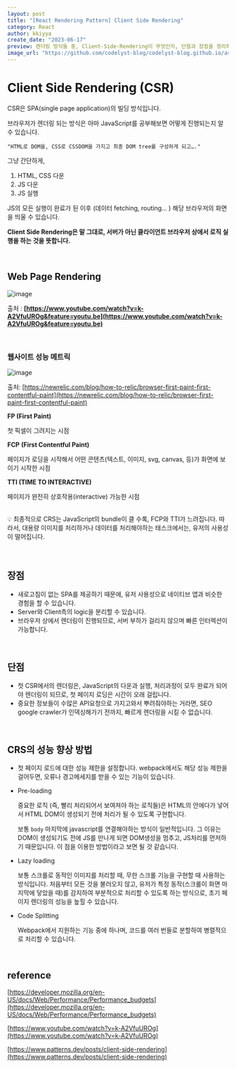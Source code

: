```yaml
---
layout: post
title: "[React Rendering Pattern] Client Side Rendering"
category: React
author: kkiyya
create_date: "2023-06-17"
preview: 렌더링 방식들 중, Client-Side-Rendering이 무엇인지, 단점과 장점을 정리하고 성능 향상 방법에 대한 내용을 정리해보았습니다. 
image_url: "https://github.com/codelyst-blog/codelyst-blog.github.io/assets/55094745/678b9dce-a1dd-4e69-824f-2946de0f5e90"
---
```


# Client Side Rendering (CSR)

CSR은 SPA(single page application)의 빌딩 방식입니다.

브라우저가 렌더링 되는 방식은 아마 JavaScript를 공부해보면 어떻게 진행되는지 알 수 있습니다.

`"HTML로 DOM을, CSS로 CSSDOM을 가지고 최종 DOM tree를 구성하게 되고…."`

그냥 간단하게,

1. HTML, CSS 다운
2. JS 다운
3. JS 실행

JS의 모든 실행이 완료가 된 이후 (데이터 fetching, routing… ) 해당 브라우저의 화면을 띄울 수 있습니다.

**Client Side Rendering은 말 그대로, 서버가 아닌 클라이언트 브라우저 상에서 로직 실행을 하는 것을 뜻합니다.**

<br>


## Web Page Rendering

![image](https://github.com/codelyst-blog/codelyst-blog.github.io/assets/55094745/d5f3c195-4203-457e-8cf9-6e85a291de71)

출처 : **[https://www.youtube.com/watch?v=k-A2VfuUROg&feature=youtu.be](https://www.youtube.com/watch?v=k-A2VfuUROg&feature=youtu.be)**

<br>

### 웹사이트 성능 메트릭

![image](https://github.com/codelyst-blog/codelyst-blog.github.io/assets/55094745/36ed1d0e-74cb-4f66-b7ab-6229b7d1b9c3)

출처: [https://newrelic.com/blog/how-to-relic/browser-first-paint-first-contentful-paint](https://newrelic.com/blog/how-to-relic/browser-first-paint-first-contentful-paint)

**FP (First Paint)**

첫 픽셀이 그려지는 시점

**FCP** **(First Contentful Paint)**

페이지가 로딩을 시작해서 어떤 콘텐츠(텍스트, 이미지, svg, canvas, 등)가 화면에 보이기 시작한 시점

**TTI (TIME TO INTERACTIVE)**

페이지가 완전히 상호작용(interactive) 가능한 시점

<br>

<aside >
💡 최종적으로 CRS는 JavaScript의 bundle이 클 수록, FCP와 TTI가 느려집니다. 따라서, 대용량 이미지를 처리하거나 데이터를 처리해야하는 태스크에서는, 유저의 사용성이 떨어집니다.

</aside>

<br>
<br>

## 장점

- 새로고침이 없는 SPA를 제공하기 때문에, 유저 사용성으로 네이티브 앱과 비슷한 경험을 할 수 있습니다.
- Server와 Client측의 logic을 분리할 수 있습니다.
- 브라우저 상에서 렌더링이 진행되므로, 서버 부하가 걸리지 않으며 빠른 인터렉션이 가능합니다.

<br>

## 단점

- 첫 CSR에서의 렌더링은, JavaScript의 다운과 실행, 처리과정이 모두 완료가 되어야 렌더링이 되므로, 첫 페이지 로딩은 시간이 오래 걸립니다.
- 중요한 정보들이 수많은 API요청으로 가지고와서 뿌려줘야하는 거라면, SEO google crawler가 인덱싱해가기 전까지, 빠르게 렌더링을 시킬 수 없습니다.

<br>

## CRS의 성능 향상 방법

- 첫 페이지 로드에 대한 성능 제한을 설정합니다. webpack에서도 해당 성능 제한을 걸어두면, 오류나 경고메세지를 받을 수 있는 기능이 있습니다.
- Pre-loading
    
    중요한 로직 (즉, 빨리 처리되어서 보여져야 하는 로직들)은 HTML의 <head>안에다가 넣어서 HTML DOM이 생성되기 전에 처리가 될 수 있도록 구현합니다.
    
    보통 `body` 마지막에 javascript를 연결해야하는 방식이 일반적입니다. 그 이유는 DOM이 생성되기도 전에 JS를 만나게 되면 DOM생성을 멈추고, JS처리를 먼저하기 때문입니다. 이 점을 이용한 방법이라고 보면 될 것 같습니다.
    
- Lazy loading
    
    보통 스크롤로 동적인 이미지를 처리할 때, 무한 스크롤 기능을 구현할 때 사용하는 방식입니다. 처음부터 모든 것을 불러오지 않고, 유저가 특정 동작(스크롤이 화면 마지막에 닿았을 때)를 감지하여 부분적으로 처리할 수 있도록 하는 방식으로, 초기 페이지 렌더링의 성능을 높힐 수 있습니다.
    
- Code Splitting
    
    Webpack에서 지원하는 기능 중에 하나며, 코드를 여러 번들로 분할하여 병렬적으로 처리할 수 있습니다. 
    

<br>


## reference

[https://developer.mozilla.org/en-US/docs/Web/Performance/Performance_budgets](https://developer.mozilla.org/en-US/docs/Web/Performance/Performance_budgets)

[https://www.youtube.com/watch?v=k-A2VfuUROg](https://www.youtube.com/watch?v=k-A2VfuUROg)

[https://www.patterns.dev/posts/client-side-rendering](https://www.patterns.dev/posts/client-side-rendering)


